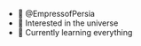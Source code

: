 - 👑 @EmpressofPersia
- 👀 Interested in the universe
- 🌱 Currently learning everything


<!---
EmpressofPersia/EmpressofPersia is a ✨ special ✨ repository because its `README.md` (this file) appears on your GitHub profile.
You can click the Preview link to take a look at your changes.
--->
